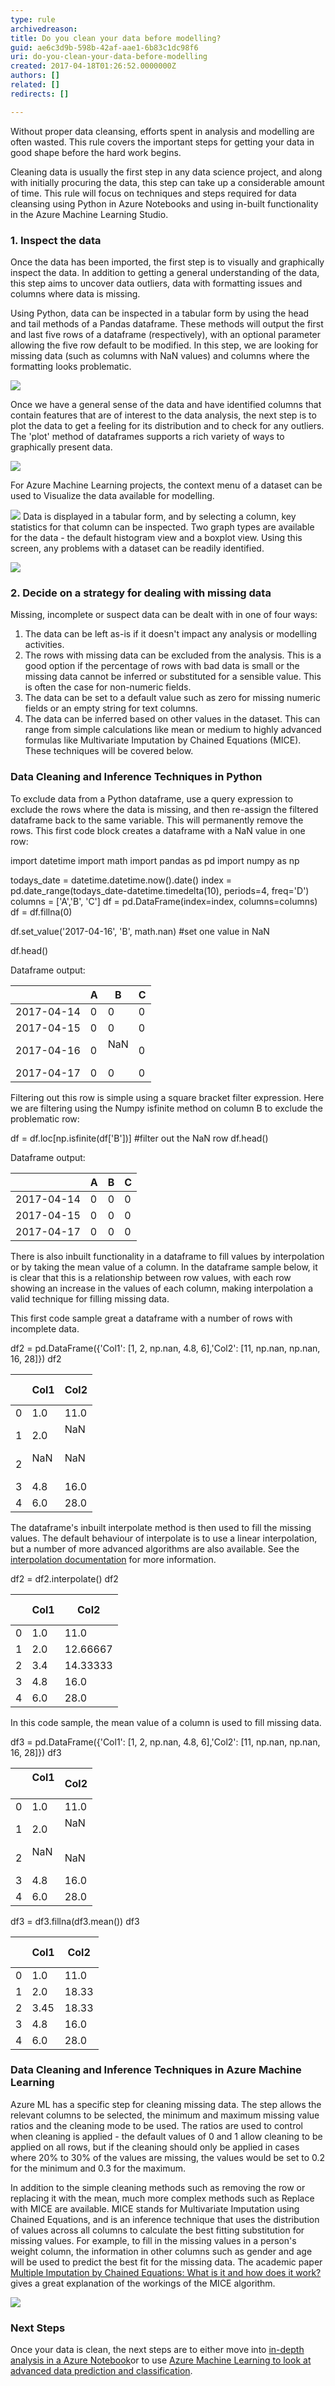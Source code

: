 ```yaml
---
type: rule
archivedreason: 
title: Do you clean your data before modelling?
guid: ae6c3d9b-598b-42af-aae1-6b83c1dc98f6
uri: do-you-clean-your-data-before-modelling
created: 2017-04-18T01:26:52.0000000Z
authors: []
related: []
redirects: []

---
```


Without proper data cleansing, efforts spent in analysis and modelling are often wasted.  This rule covers the important steps for getting your data in good shape before the hard work begins.

<!--endintro-->

Cleaning data is usually the first step in any data science project, and along with initially procuring the data, this step can take up a considerable amount of time.  This rule will focus on techniques and steps required for data cleansing using Python in Azure Notebooks and using in-built functionality in the Azure Machine Learning Studio.

### 1. Inspect the data


Once the data has been imported, the first step is to visually and graphically inspect the data.  In addition to getting a general understanding of the data, this step aims to uncover data outliers, data with formatting issues and columns where data is missing.

Using Python, data can be inspected in a tabular form by using the head and tail methods of a Pandas dataframe.  These methods will output the first and last five rows of a dataframe (respectively), with an optional parameter allowing the five row default to be modified.  In this step, we are looking for missing data (such as columns with NaN values) and columns where the formatting looks problematic.


![](DataScience1.png)

Once we have a general sense of the data and have identified columns that contain features that are of interest to the data analysis, the next step is to plot the data to get a feeling for its distribution and to check for any outliers.  The 'plot' method of dataframes supports a rich variety of ways to graphically present data.


![](DataScience2.png)

For Azure Machine Learning projects, the context menu of a dataset can be used to Visualize the data available for modelling.


![](DataScience3.png)
Data is displayed in a tabular form, and by selecting a column, key statistics for that column can be inspected.  Two graph types are available for the data - the default histogram view and a boxplot view.  Using this screen, any problems with a dataset can be readily identified.


![](DataScience4.png)

### 2. Decide on a strategy for dealing with missing data

Missing, incomplete or suspect data can be dealt with in one of four ways:



1. The data can be left as-is if it doesn't impact any analysis or modelling activities.
2. The rows with missing data can be excluded from the analysis.  This is a good option if the percentage of rows with bad data is small or the missing data cannot be inferred or substituted for a sensible value.  This is often the case for non-numeric fields.
3. The data can be set to a default value such as zero for missing numeric fields or an empty string for text columns.
4. The data can be inferred based on other values in the dataset.  This can range from simple calculations like mean or medium to highly advanced formulas like Multivariate Imputation by Chained Equations (MICE).  These techniques will be covered below.


### Data Cleaning and Inference Techniques in Python


To exclude data from a Python dataframe, use a query expression to exclude the rows where the data is missing, and then re-assign the filtered dataframe back to the same variable.  This will permanently remove the rows.  This first code block creates a dataframe with a NaN value in one row:

import datetime
import math
import pandas as pd
import numpy as np

todays\_date = datetime.datetime.now().date()
index = pd.date\_range(todays\_date-datetime.timedelta(10), periods=4, freq='D')
columns = ['A','B', 'C']
df = pd.DataFrame(index=index, columns=columns)
df = df.fillna(0) 

df.set\_value('2017-04-16', 'B', math.nan) #set one value in NaN

df.head()

Dataframe output:


| <br> | A<br> | B<br> | C<br> |
| --- | --- | --- | --- |
| 2017-04-14<br> | 0<br> | 0<br> | 0<br> |
| 2017-04-15<br> | 0<br> | 0<br> | 0<br> |
| 2017-04-16<br> | 0<br> | NaN<br><br> | 0<br> |
| 2017-04-17<br> | 0<br> | 0<br> | 0<br> |


Filtering out this row is simple using a square bracket filter expression.  Here we are filtering using the Numpy isfinite method on column B to exclude the problematic row:

df = df.loc[np.isfinite(df['B'])] #filter out the NaN row
df.head()

Dataframe output:


| <br> | A<br> | B<br> | C<br> |
| --- | --- | --- | --- |
| 2017-04-14<br> | 0<br> | 0<br> | 0<br> |
| 2017-04-15<br> | 0<br> | 0<br> | 0<br> |
| 2017-04-17<br> | 0<br> | 0<br> | 0<br> |


There is also inbuilt functionality in a dataframe to fill values by interpolation or by taking the mean value of a column.  In the dataframe sample below, it is clear that this is a relationship between row values, with each row showing an increase in the values of each column, making interpolation a valid technique for filling missing data.

This first code sample great a dataframe with a number of rows with incomplete data.

df2 = pd.DataFrame({'Col1': [1, 2, np.nan, 4.8, 6],'Col2': [11, np.nan, np.nan, 16, 28]})
df2


| <br><br> | Col1<br> | Col2<br> |
| --- | --- | --- |
| 0<br> | 1.0<br> | 11.0<br> |
| 1<br> | 2.0<br> | NaN<br><br> |
| 2<br> | NaN<br><br> | NaN<br><br> |
| 3<br> | 4.8<br> | 16.0<br> |
| 4<br> | 6.0<br> | 28.0<br> |


The dataframe's inbuilt interpolate method is then used to fill the missing values.  The default behaviour of interpolate is to use a linear interpolation, but a number of more advanced algorithms are also available.  See the [interpolation documentation](http://pandas.pydata.org/pandas-docs/stable/generated/pandas.DataFrame.interpolate.html) for more information.

df2 = df2.interpolate()
df2


| <br><br> | Col1<br> | Col2<br> |
| --- | --- | --- |
| 0<br> | 1.0<br> | 11.0<br> |
| 1<br> | 2.0<br> | 12.66667<br> |
| 2<br> | 3.4<br> | 14.33333<br> |
| 3<br> | 4.8<br> | 16.0<br> |
| 4<br> | 6.0<br> | 28.0<br> |

In this code sample, the mean value of a column is used to fill missing data.

df3 = pd.DataFrame({'Col1': [1, 2, np.nan, 4.8, 6],'Col2': [11, np.nan, np.nan, 16, 28]})
df3


| <br><br> | Col1<br><br> | Col2<br> |
| --- | --- | --- |
| 0<br> | 1.0<br> | 11.0<br> |
| 1<br> | 2.0<br> | NaN<br><br> |
| 2<br> | NaN<br><br> | NaN<br> |
| 3<br> | 4.8<br> | 16.0<br> |
| 4<br> | 6.0<br> | 28.0<br> |


df3 = df3.fillna(df3.mean())
df3


| <br><br> | Col1<br> | Col2<br> |
| --- | --- | --- |
| 0<br> | 1.0<br> | 11.0<br> |
| 1<br> | 2.0<br> | 18.33<br> |
| 2<br> | 3.45<br> | 18.33<br> |
| 3<br> | 4.8<br> | 16.0<br> |
| 4<br> | 6.0<br> | 28.0<br> |


### Data Cleaning and Inference Techniques in Azure Machine Learning


Azure ML has a specific step for cleaning missing data.  The step allows the relevant columns to be selected, the minimum and maximum missing value ratios and the cleaning mode to be used.  The ratios are used to control when cleaning is applied - the default values of 0 and 1 allow cleaning to be applied on all rows, but if the cleaning should only be applied in cases where 20% to 30% of the values are missing, the values would be set to 0.2 for the minimum and 0.3 for the maximum.

In addition to the simple cleaning methods such as removing the row or replacing it with the mean, much more complex methods such as Replace with MICE are available.  MICE stands for Multivariate Imputation using Chained Equations, and is an inference technique that uses the distribution of values across all columns to calculate the best fitting substitution for missing values.  For example, to fill in the missing values in a person's weight column, the information in other columns such as gender and age will be used to predict the best fit for the missing data.  The academic paper [Multiple Imputation by Chained Equations: What is it and how does it work?](https://www.ncbi.nlm.nih.gov/pmc/articles/PMC3074241/) gives a great explanation of the workings of the MICE algorithm.


![](DataScience5.png)

### Next Steps


Once your data is clean, the next steps are to either move into [in-depth analysis in a Azure Notebook](/use-azure-notebooks-to-learn-your-data)or to use [Azure Machine Learning to look at advanced data prediction and classification](/use-azure-machine-learning-to-make-predictions-from-your-data).
